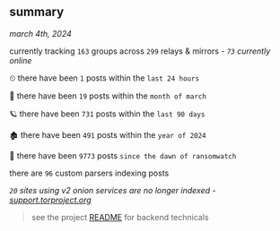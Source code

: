 
## summary
_march 4th, 2024_

currently tracking `163` groups across `299` relays & mirrors - _`73` currently online_

⏲ there have been `1` posts within the `last 24 hours`

🦈 there have been `19` posts within the `month of march`

🪐 there have been `731` posts within the `last 90 days`

🏚 there have been `491` posts within the `year of 2024`

🦕 there have been `9773` posts `since the dawn of ransomwatch`

there are `96` custom parsers indexing posts

_`20` sites using v2 onion services are no longer indexed - [support.torproject.org](https://support.torproject.org/onionservices/v2-deprecation/)_

> see the project [README](https://github.com/joshhighet/ransomwatch#ransomwatch--) for backend technicals
